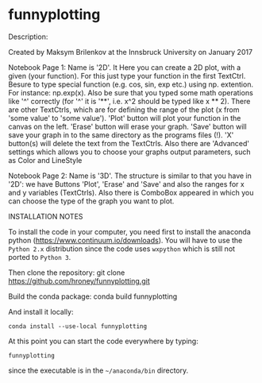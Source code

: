 # funnyplotting

Description:

Created by Maksym Brilenkov at the Innsbruck University on January 2017

Notebook Page 1: Name is '2D'. It Here you can create a 2D plot, with a given (your function). For this just type your function in the first
                 TextCtrl. Besure to type special function (e.g. cos, sin, exp etc.) using np. extention. For instance: np.exp(x). Also be sure that you typed some math operations like '^' correctly (for '^' it is '**', i.e. x^2 should be typed like x ** 2).
                 There are other TextCtrls, which are for defining the range of the plot (x from 'some value' to 'some value').
                 'Plot' button will plot your function in the canvas on the left.
                 'Erase' button will erase your graph.
                 'Save' button will save your graph in to the same directory as the programs files (!).
                 'X' button(s) will delete the text from the TextCtrls.
                 Also there are 'Advanced' settings which allows you to choose your graphs output parameters, such as Color and LineStyle

Notebook Page 2: Name is '3D'. The structure is similar to that you have in '2D': we have Buttons 'Plot', 'Erase' and 'Save' and also the
                 ranges for x and y variables (TextCtrls). Also there is ComboBox appeared in which you can choose the type of the graph 
                 you want to plot.

INSTALLATION NOTES

To install the code in your computer, you need first to install the anaconda python (https://www.continuum.io/downloads). 
You will have to use the `Python 2.x` distribution since the code uses `wxpython` which is still not ported to `Python 3`.

Then clone the repository: git clone https://github.com/hroney/funnyplotting.git

Build the conda package: conda build funnyplotting

And install it locally:
```
conda install --use-local funnyplotting
```
At this point you can start the code everywhere by typing:
```
funnyplotting
```
since the executable is in the `~/anaconda/bin` directory.
